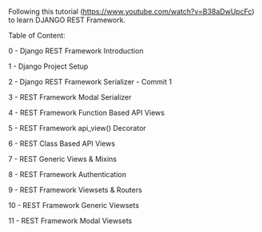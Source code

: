 Following this tutorial (https://www.youtube.com/watch?v=B38aDwUpcFc) to learn DJANGO REST Framework.

Table of Content:

0 - Django REST Framework Introduction

1 - Django Project Setup

2 - Django REST Framework  Serializer - Commit 1

3 - REST Framework Modal Serializer

4 - REST Framework Function Based API Views

5 - REST Framework api_view() Decorator

6 - REST Class Based API Views

7 - REST Generic Views & Mixins

8 - REST Framework Authentication

9 - REST Framework Viewsets & Routers

10 - REST Framework Generic Viewsets

11 - REST Framework Modal Viewsets
